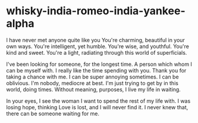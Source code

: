 # whisky-india-romeo-india-yankee-alpha
I have never met anyone quite like you
You're charming, beautiful in your own ways.
You're intelligent, yet humble.
You're wise, and youthful.
You're kind and sweet.
You're a light, radiating through this world of superficials.

I've been looking for someone, for the longest time.
A person which whom I can be myself with.
I really like the time spending with you.
Thank you for taking a chance with me.
I can be super annoying sometimes. I can be oblivious.
I'm nobody, mediocre at best.
I'm just trying to get by in this world, doing times.
Without meaning, purposes, I live my life in waiting.

In your eyes, I see the woman I want to spend the rest of my life with.
I was losing hope, thinking Love is lost, and I will never find it.
I never knew that, there can be someone waiting for me.
